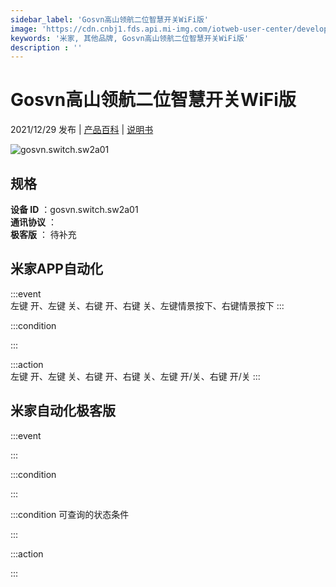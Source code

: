 ```yaml
---
sidebar_label: 'Gosvn高山领航二位智慧开关WiFi版'
image: 'https://cdn.cnbj1.fds.api.mi-img.com/iotweb-user-center/developer_1679048027772i2tCh3L9.png?GalaxyAccessKeyId=AKVGLQWBOVIRQ3XLEW&Expires=9223372036854775807&Signature=oXY7p8ToD4eYUz2zzpSuw/6nbFM='
keywords: '米家, 其他品牌, Gosvn高山领航二位智慧开关WiFi版'
description : ''
---
```

# Gosvn高山领航二位智慧开关WiFi版

2021/12/29 发布 | [产品百科](https://home.mi.com/webapp/content/baike/product/index.html?model=gosvn.switch.sw2a01/) | [说明书](https://home.mi.com/views/introduction.html?model=gosvn.switch.sw2a01&region=cn)

![gosvn.switch.sw2a01](https://cdn.cnbj1.fds.api.mi-img.com/iotweb-user-center/developer_1679048027772i2tCh3L9.png?GalaxyAccessKeyId=AKVGLQWBOVIRQ3XLEW&Expires=9223372036854775807&Signature=oXY7p8ToD4eYUz2zzpSuw/6nbFM=)

## 规格  
> 
**设备 ID** ：gosvn.switch.sw2a01  
**通讯协议** ：  
**极客版**  ： 待补充 


## 米家APP自动化  

:::event  
左键 开、左键 关、右键 开、右键 关、左键情景按下、右键情景按下
:::

:::condition  

:::

:::action   
左键 开、左键 关、右键 开、右键 关、左键 开/关、右键 开/关
:::

## 米家自动化极客版  

:::event  

:::

:::condition  

:::

:::condition 可查询的状态条件  

:::

:::action  

:::

        
